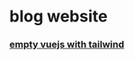 # blog website
<h3> <a href="https://tailwindcss.com/docs/guides/vite#vue"> empty vuejs with tailwind </a> </h3>

